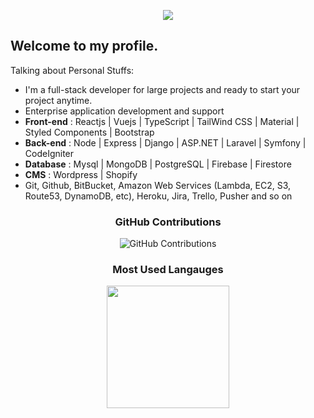 
<p align="center">
    <img src="https://github-profile-trophy.vercel.app/?username=mern-dev-full&row=1&column=6&theme=gruvbox&margin-w=15&margin-h=15"/>
</p>

## Welcome to my profile. 

<!-- Main developer of [Scouting](https://scoutinglab.pro/) | [XPendpay](http://xpendpay.com//) | [SPS Cloud](https://spscloud.io/) -->

Talking about Personal Stuffs:

- I'm a full-stack developer for large projects and ready to start your project anytime.
- Enterprise application development and support
- <b>Front-end</b> : Reactjs | Vuejs | TypeScript | TailWind CSS | Material | Styled Components | Bootstrap
- <b>Back-end</b> : Node | Express | Django | ASP.NET | Laravel | Symfony | CodeIgniter
- <b>Database</b> : Mysql | MongoDB | PostgreSQL | Firebase | Firestore
- <b>CMS</b> : Wordpress | Shopify
- Git, Github, BitBucket, Amazon Web Services (Lambda, EC2, S3, Route53, DynamoDB, etc), Heroku, Jira, Trello, Pusher and so on

<div align="center">
    
### GitHub Contributions
    
![GitHub Contributions](https://github-readme-streak-stats.herokuapp.com/?&theme=ayu-mirage&user=mern-dev-full)

### Most Used Langauges    
    
<img src = "https://github-readme-stats.vercel.app/api/top-langs/?username=mern-dev-full&langs_count=8&layout=compact&theme=tokyonight&include_all_commits=true" height="196px">
